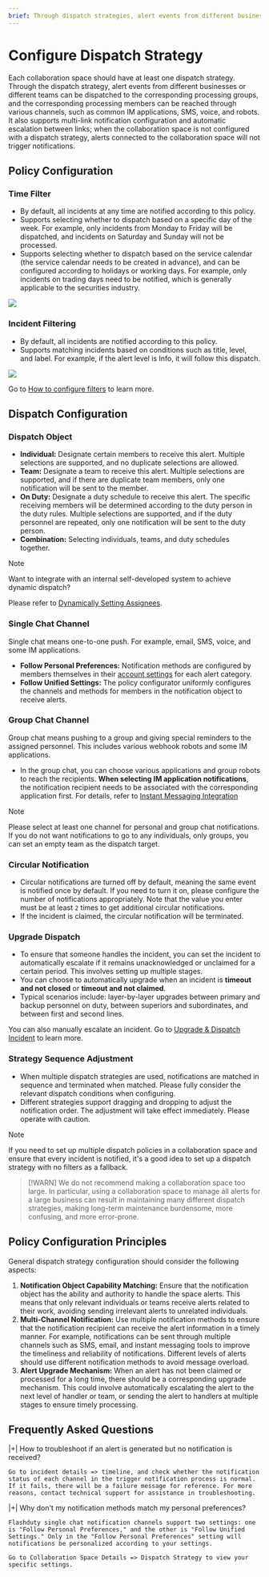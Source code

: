 ```yaml
---
brief: Through dispatch strategies, alert events from different businesses or teams can be assigned to the corresponding processing groups, and the corresponding processing members can be reached through various channels
---
```


# Configure Dispatch Strategy

Each collaboration space should have at least one dispatch strategy. Through the dispatch strategy, alert events from different businesses or different teams can be dispatched to the corresponding processing groups, and the corresponding processing members can be reached through various channels, such as common IM applications, SMS, voice, and robots. It also supports multi-link notification configuration and automatic escalation between links; when the collaboration space is not configured with a dispatch strategy, alerts connected to the collaboration space will not trigger notifications.

## Policy Configuration
### Time Filter
- By default, all incidents at any time are notified according to this policy.
- Supports selecting whether to dispatch based on a specific day of the week. For example, only incidents from Monday to Friday will be dispatched, and incidents on Saturday and Sunday will not be processed.
- Supports selecting whether to dispatch based on the service calendar (the service calendar needs to be created in advance), and can be configured according to holidays or working days. For example, only incidents on trading days need to be notified, which is generally applicable to the securities industry.

![](https://fcdoc.github.io/img/zh/flashduty/conf/escalate_rule/1.avif)

### Incident Filtering
- By default, all incidents are notified according to this policy.
- Supports matching incidents based on conditions such as title, level, and label. For example, if the alert level is Info, it will follow this dispatch.

![](https://fcdoc.github.io/img/zh/flashduty/conf/escalate_rule/2.avif)

Go to [How to configure filters](/conf/how_to_filter) to learn more.

## Dispatch Configuration

### Dispatch Object
- **Individual:** Designate certain members to receive this alert. Multiple selections are supported, and no duplicate selections are allowed.
- **Team:** Designate a team to receive this alert. Multiple selections are supported, and if there are duplicate team members, only one notification will be sent to the member.
- **On Duty:** Designate a duty schedule to receive this alert. The specific receiving members will be determined according to the duty person in the duty rules. Multiple selections are supported, and if the duty personnel are repeated, only one notification will be sent to the duty person.
- **Combination:** Selecting individuals, teams, and duty schedules together.

> [!NOTE]
> Want to integrate with an internal self-developed system to achieve dynamic dispatch?
>
> Please refer to [Dynamically Setting Assignees](/advanced/dynamic_notifications).

### Single Chat Channel
Single chat means one-to-one push. For example, email, SMS, voice, and some IM applications.

- **Follow Personal Preferences:** Notification methods are configured by members themselves in their [account settings](/conf/preference) for each alert category.
- **Follow Unified Settings:** The policy configurator uniformly configures the channels and methods for members in the notification object to receive alerts.

### Group Chat Channel

Group chat means pushing to a group and giving special reminders to the assigned personnel. This includes various webhook robots and some IM applications.

- In the group chat, you can choose various applications and group robots to reach the recipients. **When selecting IM application notifications**, the notification recipient needs to be associated with the corresponding application first. For details, refer to [Instant Messaging Integration](/mixin/instant_messaging/lark)

> [!NOTE]
> Please select at least one channel for personal and group chat notifications. If you do not want notifications to go to any individuals, only groups, you can set an empty team as the dispatch target.

### Circular Notification

- Circular notifications are turned off by default, meaning the same event is notified once by default. If you need to turn it on, please configure the number of notifications appropriately. Note that the value you enter must be at least `2` times to get additional circular notifications.
- If the incident is claimed, the circular notification will be terminated.

### Upgrade Dispatch

- To ensure that someone handles the incident, you can set the incident to automatically escalate if it remains unacknowledged or unclaimed for a certain period. This involves setting up multiple stages.
- You can choose to automatically upgrade when an incident is __timeout and not closed__ or __timeout and not claimed__.
- Typical scenarios include: layer-by-layer upgrades between primary and backup personnel on duty, between superiors and subordinates, and between first and second lines.

You can also manually escalate an incident. Go to [Upgrade & Dispatch Incident](/alter/escalate_incidents) to learn more.

### Strategy Sequence Adjustment
- When multiple dispatch strategies are used, notifications are matched in sequence and terminated when matched. Please fully consider the relevant dispatch conditions when configuring.
- Different strategies support dragging and dropping to adjust the notification order. The adjustment will take effect immediately. Please operate with caution.

> [!NOTE]
> If you need to set up multiple dispatch policies in a collaboration space and ensure that every incident is notified, it's a good idea to set up a dispatch strategy with no filters as a fallback.

> [!WARN]
> We do not recommend making a collaboration space too large. In particular, using a collaboration space to manage all alerts for a large business can result in maintaining many different dispatch strategies, making long-term maintenance burdensome, more confusing, and more error-prone.

## Policy Configuration Principles
General dispatch strategy configuration should consider the following aspects:

1. **Notification Object Capability Matching:** Ensure that the notification object has the ability and authority to handle the space alerts. This means that only relevant individuals or teams receive alerts related to their work, avoiding sending irrelevant alerts to unrelated individuals.
2. **Multi-Channel Notification:** Use multiple notification methods to ensure that the notification recipient can receive the alert information in a timely manner. For example, notifications can be sent through multiple channels such as SMS, email, and instant messaging tools to improve the timeliness and reliability of notifications. Different levels of alerts should use different notification methods to avoid message overload.
3. **Alert Upgrade Mechanism:** When an alert has not been claimed or processed for a long time, there should be a corresponding upgrade mechanism. This could involve automatically escalating the alert to the next level of handler or team, or sending the alert to handlers at multiple stages to ensure timely processing.

## Frequently Asked Questions

|+| How to troubleshoot if an alert is generated but no notification is received?

    Go to incident details => timeline, and check whether the notification status of each channel in the trigger notification process is normal. If it fails, there will be a failure message for reference. For more reasons, contact technical support for assistance in troubleshooting.

|+| Why don't my notification methods match my personal preferences?

    Flashduty single chat notification channels support two settings: one is "Follow Personal Preferences," and the other is "Follow Unified Settings." Only in the "Follow Personal Preferences" setting will notifications be personalized according to your settings.

    Go to Collaboration Space Details => Dispatch Strategy to view your specific settings.